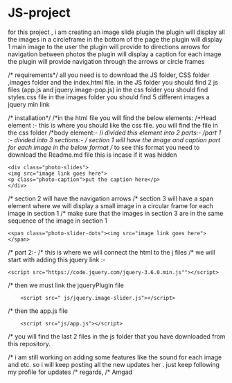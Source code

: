 # JS-project
for this project , i am creating an image slide plugin
the plugin will display all the images in a circleframe in the bottom of the page
the plugin will display  1 main image to the user
the plugin will provide to directions arrows for navigation between photos
the plugin will display a caption for each image
the plugin will provide navigation through the arrows or circle frames



/* requirements*/
all you need is to download the JS folder, CSS folder ,images folder and the index.html file.
in the JS folder you should find 2 js files (app.js   and    jquery.image-pop.js)
in the css folder you should find  styles.css file
in the images folder you should find 5 different images 
a jquery min link

/* installation*/
/*in the html file you will find the below elements:
/*Head element :- this is where you should like the css file. you will find the file in the css folder
/*body element:-
/*i divided this element into 2 parts:-
/*part 1 :- divided into 3 sections:-
/*  section 1 will have the image and caption part for each image in the below format
/*  to see this format you need to download the Readme.md file this is incase if it was hidden


```         
<div class="photo-slides"> 
<img src="image link goes here"> 
<p class="photo-caption">put the caption here</p>
</div>
```
/*  section 2 will have the navigation arrows
/*  section 3 will have a span  element where we will display a small image in a circular frame for each image in section 1 
/*  make sure that the images in section 3 are in the same sequence of the image in section 1
``` 
<span class="photo-slider-dots"><img src="image link goes here"></span>
```
 /* part 2:-
/*  this is where we will connect the html to the j files
/*  we will start with adding this jquery link :-
```  
<script src="https://code.jquery.com/jquery-3.6.0.min.js""></script>
```
/*  then we must link the jqueryPlugin  file
```
    <script src=" js/jquery.image-slider.js"></script>
```
/*  then the app.js file
```
    <script src="js/app.js"></script>
```
 /* you will find the last 2 files in the js folder that you have downloaded from this repository.
  
  
/*  i am still working on adding some features like the sound for each image and etc. so i will keep posting all the new updates her . just keep following my profile for updates
/*  regards,
 /* Amgad
  
  
 
            
            



